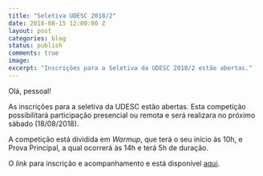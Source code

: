 ```yaml
---
title: "Seletiva UDESC 2018/2"
date: 2018-08-15 12:00:00 Z
layout: post
categories: blog
status: publish
comments: true
image:
excerpt: "Inscrições para a Seletiva da UDESC 2018/2 estão abertas."
---
```


Olá, pessoal!

As inscrições para a seletiva da UDESC estão abertas. 
Esta competição possibilitará participação presencial ou remota e será
realizara no próximo sábado (18/08/2018).

A competição está dividida em *Warmup*, que terá o seu início às 10h, e Prova
Principal, a qual ocorrerá às 14h e terá 5h de duração.

O *link* para inscrição e acompanhamento e está disponível [aqui](https://www.udesc.br/cct/maratona_programacao/seletivainterna/2018_2).

